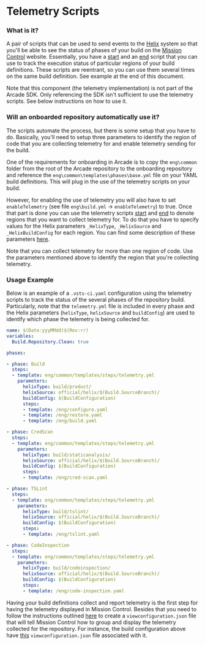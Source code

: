 # Telemetry Scripts

### What is it?

A pair of scripts that can be used to send events to the [Helix](https://helix.dot.net/) system so that you'll be able to see the status of phases of your build on the [Mission Control](http://mc.dot.net/) website. Essentially, you have a [start](../../eng/common/templates/steps/telemetry-start.yml) and an [end](../../eng/common/templates/steps/telemetry-end.yml) script that you can use to track the execution status of particular regions of your build definitions. These scripts are reentrant, so you can use them several times on the same build definition. See example at the end of this document.

Note that this component (the telemetry implementation) is not part of the Arcade SDK. Only referencing the SDK isn't sufficient to use the telemetry scripts. See below instructions on how to use it.

### Will an onboarded repository automatically use it?

The scripts automate the process, but there is some setup that you have to do. Basically, you'll need to setup three parameters to identify the region of code that you are collecting telemetry for and enable telemetry sending for the build.

One of the requirements for onboarding in Arcade is to copy the `eng\common` folder from the root of the Arcade repository to the onboarding repository and reference the  `eng\common\templates\phases\base.yml` file on your YAML build definitions. This will plug in the use of the telemetry scripts on your build. 

However, for enabling the use of telemetry you will also have to set `enableTelemetry` (see file `eng\build.yml` -> `enableTelemetry`) to true. Once that part is done you can use the telemetry scripts  [start](../../eng/common/templates/steps/telemetry-start.yml) and [end](../../eng/common/templates/steps/telemetry-end.yml) to denote regions that you want to collect telemetry for. To do that you have to specify values for the Helix parameters `_HelixType`, `_HelixSource` and `_HelixBuildConfig` for each region. You can find some description of these parameters [here](https://github.com/dotnet/arcade/blob/master/eng/common/templates/phases/base.yml).

Note that you can collect telemetry for more than one region of code. Use the parameters mentioned above to identify the region that you're collecting telemetry.

### Usage Example

Below is an example of a `.vsts-ci.yaml` configuration using the telemetry scripts to track the status of the several phases of the repository build. Particularly, note that the `telemetry.yml` file is included in every phase and the Helix parameters (`helixType`, `helixSource` and `buildConfig`) are used to identify which phase the telemetry is being collected for.


```yaml
name: $(Date:yyyMMdd)$(Rev:rr)
variables:
  Build.Repository.Clean: true

phases:

- phase: Build
  steps:
  - template: eng/common/templates/steps/telemetry.yml
    parameters:
      helixType: build/product/
      helixSource: official/helix/$(Build.SourceBranch)/
      buildConfig: $(BuildConfiguration)
      steps:
      - template: /eng/configure.yaml
      - template: /eng/restore.yaml
      - template: /eng/build.yaml

- phase: CredScan
  steps:
  - template: eng/common/templates/steps/telemetry.yml
    parameters:
      helixType: build/staticanalysis/
      helixSource: official/helix/$(Build.SourceBranch)/
      buildConfig: $(BuildConfiguration)
      steps:
      - template: /eng/cred-scan.yaml

- phase: TSLint
  steps:
  - template: eng/common/templates/steps/telemetry.yml
    parameters:
      helixType: build/tslint/
      helixSource: official/helix/$(Build.SourceBranch)/
      buildConfig: $(BuildConfiguration)
      steps:
      - template: /eng/tslint.yaml

- phase: CodeInspection
  steps:
  - template: eng/common/templates/steps/telemetry.yml
    parameters:
      helixType: build/codeinspection/
      helixSource: official/helix/$(Build.SourceBranch)/
      buildConfig: $(BuildConfiguration)
      steps:
      - template: /eng/code-inspection.yaml
```

Having your build definitions collect and report telemetry is the first step for having the telemetry displayed in Mission Control. Besides that you need to follow the instructions outlined [here](https://github.com/dotnet/core-eng/wiki/MissionControlConfiguration) to create a `viewconfiguration.json` file that will tell Mission Control how to group and display the telemetry collected for the repository. For instance, the build configuration above have [this](https://github.com/dotnet/core-eng/blob/master/mission-control-config/dotnet/helix/viewconfiguration.json) `viewconfiguration.json` file associated with it.